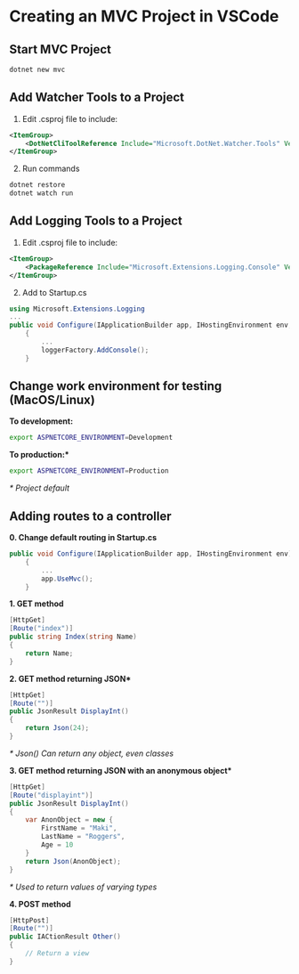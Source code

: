 # Creating an MVC Project in VSCode

## Start MVC Project

```bash
dotnet new mvc
```

## Add Watcher Tools to a Project

1. Edit .csproj file to include:

```XML
<ItemGroup>
    <DotNetCliToolReference Include="Microsoft.DotNet.Watcher.Tools" Version="2.0.0" />
</ItemGroup>
```

2. Run commands

```bash
dotnet restore
dotnet watch run
```

## Add Logging Tools to a Project

1. Edit .csproj file to include:

```XML
<ItemGroup>
    <PackageReference Include="Microsoft.Extensions.Logging.Console" Version="2.0.0" />
</ItemGroup>
```

2. Add to Startup.cs

```csharp
using Microsoft.Extensions.Logging
...
public void Configure(IApplicationBuilder app, IHostingEnvironment env, ILoggerFactory loggerFactory)
    {
        ...
        loggerFactory.AddConsole();
    }
```

## Change work environment for testing (MacOS/Linux)

__To development:__

```bash
export ASPNETCORE_ENVIRONMENT=Development
```

__To production:*__

```bash
export ASPNETCORE_ENVIRONMENT=Production
```

_* Project default_

## Adding routes to a controller

__0. Change default routing in Startup.cs__

```csharp
public void Configure(IApplicationBuilder app, IHostingEnvironment env)
    {
        ...
        app.UseMvc();
    }
```

__1. GET method__

```csharp
[HttpGet]
[Route("index")]
public string Index(string Name)
{
    return Name;
}
```

__2. GET method returning JSON*__

```csharp
[HttpGet]
[Route("")]
public JsonResult DisplayInt()
{
    return Json(24);
}
```

_* Json() Can return any object, even classes_

__3. GET method returning JSON with an anonymous object*__

```csharp
[HttpGet]
[Route("displayint")]
public JsonResult DisplayInt()
{
    var AnonObject = new {
        FirstName = "Maki",
        LastName = "Roggers",
        Age = 10
    }
    return Json(AnonObject);
}
```

_* Used to return values of varying types_

  __4. POST method__

```csharp
[HttpPost]
[Route("")]
public IACtionResult Other()
{
    // Return a view
}
```

